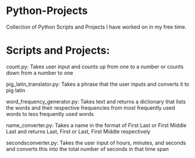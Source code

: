 # Python-Projects
Collection of Python Scripts and Projects I have worked on in my free time.

# Scripts and Projects:

count.py:
Takes user input and counts up from one to a number or counts down from a number to one

pig_latin_translator.py:
Takes a phrase that the user inputs and converts it to pig latin

word_frequency_generator.py:
Takes text and returns a dictionary that lists the words and their respective frequencies from most frequently used words to less frequently used words

name_converter.py:
Takes a name in the format of First Last or First Middle Last and returns Last, First or Last, First Middle respectively

secondsconverter.py:
Takes the user input of hours, minutes, and seconds and converts this into the total number of seconds in that time span
